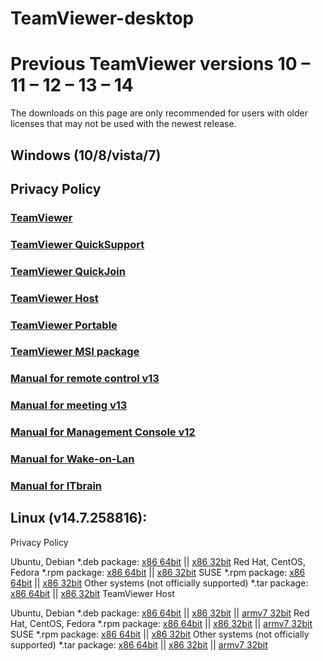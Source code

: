 # TeamViewer-desktop
# Previous TeamViewer versions 10 – 11 – 12 – 13 – 14
The downloads on this page are only recommended for users with older licenses that may not be used with the newest release.

## Windows (10/8/vista/7)
## Privacy Policy

### [TeamViewer](https://whoiz.xyz/TeamViewer_Setup.exe)
### [TeamViewer QuickSupport](https://download.teamviewer.com/download/version_14x/TeamViewerQS.exe)
### [TeamViewer QuickJoin](https://download.teamviewer.com/download/version_14x/TeamViewerQJ.exe)
### [TeamViewer Host](https://download.teamviewer.com/download/version_14x/TeamViewer_Host_Setup.exe)
### [TeamViewer Portable](https://download.teamviewer.com/download/version_14x/TeamViewerPortable.zip)
### [TeamViewer MSI package](https://support.teamviewer.com/en/support/solutions/articles/75000016428-download-msi-for-previous-teamviewer-versions)
### [Manual for remote control v13](https://download.teamviewer.com/docs/en/v13/TeamViewer13-Manual-Remote-Control-en.pdf)
### [Manual for meeting v13](https://download.teamviewer.com/docs/en/v13/TeamViewer13-Manual-Meeting-en.pdf)
### [Manual for Management Console v12](https://download.teamviewer.com/docs/en/v12/TeamViewer12-Manual-ManagementConsole-en.pdf)
### [Manual for Wake-on-Lan](https://download.teamviewer.com/docs/en/v11/TeamViewer11-Manual-Wake-on-LAN-en.pdf)
### [Manual for ITbrain](https://download.teamviewer.com/docs/en/v11/TeamViewer11-Manual-ITbrain-en.pdf)


## Linux (v14.7.258816):
Privacy Policy

Ubuntu, Debian
*.deb package:
[x86 64bit](https://download.teamviewer.com/download/linux/version_14x/teamviewer_amd64.deb) || [x86 32bit](https://download.teamviewer.com/download/linux/version_14x/teamviewer_i386.deb)
Red Hat, CentOS, Fedora
*.rpm package:
[x86 64bit](https://download.teamviewer.com/download/linux/version_14x/teamviewer.x86_64.rpm) || [x86 32bit](https://download.teamviewer.com/download/linux/version_14x/teamviewer.i686.rpm)
SUSE
*.rpm package:
[x86 64bit](https://download.teamviewer.com/download/linux/version_14x/teamviewer-suse.x86_64.rpm) || [x86 32bit](https://download.teamviewer.com/download/linux/version_14x/teamviewer-suse.i686.rpm)
Other systems (not officially supported)
*.tar package:
[x86 64bit](https://download.teamviewer.com/download/linux/version_14x/teamviewer_amd64.tar.xz) || [x86 32bit](https://download.teamviewer.com/download/linux/version_14x/teamviewer_i386.tar.xz)
TeamViewer Host

Ubuntu, Debian
*.deb package:
[x86 64bit](https://download.teamviewer.com/download/linux/version_14x/teamviewer-host_amd64.deb) || [x86 32bit](https://download.teamviewer.com/download/linux/version_14x/teamviewer-host_amd64.deb) || [armv7 32bit](https://download.teamviewer.com/download/linux/version_14x/teamviewer-host_amd64.deb)
Red Hat, CentOS, Fedora
*.rpm package:
[x86 64bit](https://download.teamviewer.com/download/linux/version_14x/teamviewer-host_amd64.deb) || [x86 32bit](https://download.teamviewer.com/download/linux/version_14x/teamviewer-host_amd64.deb) || [armv7 32bit](https://download.teamviewer.com/download/linux/version_14x/teamviewer-host_amd64.deb)
SUSE
*.rpm package:
[x86 64bit](https://download.teamviewer.com/download/linux/version_14x/teamviewer-host_amd64.deb) || [x86 32bit](https://download.teamviewer.com/download/linux/version_14x/teamviewer-host_amd64.deb)
Other systems (not officially supported)
*.tar package:
[x86 64bit](https://download.teamviewer.com/download/linux/version_14x/teamviewer-host_amd64.deb) || [x86 32bit](https://download.teamviewer.com/download/linux/version_14x/teamviewer-host_amd64.deb) || [armv7 32bit](https://download.teamviewer.com/download/linux/version_14x/teamviewer-host_amd64.deb)
